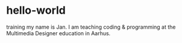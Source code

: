 # hello-world
training
my name is Jan. I am teaching coding & programming at the Multimedia Designer education in Aarhus.
